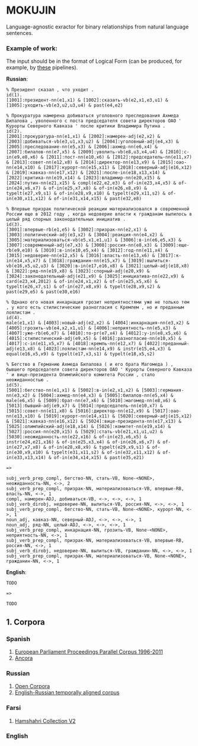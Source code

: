 # MOKUJIN

Language-agnostic exractor for binary relationships from natural language sentences.

### Example of work:

The input should be in the format of Logical Form (can be produced, for example, by [these](https://github.com/metaphor-adp/Metaphor-ADP/tree/master/pipelines) pipelines).

**Russian**:

```
% Президент сказал , что уходит .
id(1).
[1001]:президент-nn(e1,x1) & [1002]:сказать-vb(e2,x1,e3,u1) & [1005]:уходить-vb(e3,u2,u3,u4) & past(e4,e2)

% Прокуратура намерена добиваться уголовного преследования Ахмеда Билалова , уволенного с поста председателя совета директоров ОАО ' Курорты Северного Кавказа ' после критики Владимира Путина .
id(2).
[2001]:прокуратура-nn(e1,x1) & [2002]:намерен-adj(e2,x2) & [2003]:добиваться-vb(e3,u1,x3,u2) & [2004]:уголовный-adj(e4,x3) & [2005]:преследование-nn(e5,x3) & [2006]:ахмед-nn(e6,x4) & [2007]:билалов-nn(e7,x5) & [2009]:уволить-vb(e8,u3,x4,u4) & [2010]:с-in(e9,e8,x6) & [2011]:пост-nn(e10,x6) & [2012]:председатель-nn(e11,x7) & [2013]:совет-nn(e12,x8) & [2014]:директор-nn(e13,x9) & [2015]:оао-nn(e14,x10) & [2017]:курорт-nn(e15,x11) & [2018]:северный-adj(e16,x12) & [2019]:кавказ-nn(e17,x12) & [2021]:после-in(e18,x13,x14) & [2022]:критика-nn(e19,x14) & [2023]:владимир-nn(e20,x15) & [2024]:путин-nn(e21,x15) & compl(e22,e2,e3) & of-in(e23,x4,x5) & of-in(e24,x6,x7) & of-in(e25,x7,x8) & of-in(e26,x8,x9) & typelt(e27,x9,s1) & of-in(e28,x9,x10) & typelt(e29,x11,s2) & of-in(e30,x11,x12) & of-in(e31,x14,x15) & past(e32,e8)

% Впервые призрак политической реакции материализовался в современной России еще в 2012 году , когда недоверие власти к гражданам вылилось в целый ряд спорных законодательных инициатив .
id(3).
[3001]:впервые-rb(e1,e5) & [3002]:призрак-nn(e2,x1) & [3003]:политический-adj(e3,x2) & [3004]:реакция-nn(e4,x2) & [3005]:материализоваться-vb(e5,x1,e1,u1) & [3006]:в-in(e6,e5,x3) & [3007]:современный-adj(e7,x3) & [3008]:россия-nn(e8,x3) & [3009]:еще-rb(e9,e10) & [3010]:в-in(e10,e5,x4) & [3012]:год-nn(e11,x4) & [3015]:недоверие-nn(e12,x5) & [3016]:власть-nn(e13,x6) & [3017]:к-in(e14,x5,x7) & [3018]:гражданин-nn(e15,x7) & [3019]:вылиться-vb(e16,x5,u2,u3) & [3020]:в-in(e17,e16,x8) & [3021]:целый-adj(e18,x8) & [3022]:ряд-nn(e19,x8) & [3023]:спорный-adj(e20,x9) & [3024]:законодательный-adj(e21,x9) & [3025]:инициатива-nn(e22,x9) & card(e23,x4,2012) & of-in(e24,x1,x2) & of-in(e25,x5,x6) & typelt(e26,x7,s1) & of-in(e27,x8,x9) & typelt(e28,x9,s2) & past(e29,e5) & past(e30,e16)

% Однако его новая инкарнация грозит неприятностями уже не только тем , у кого есть стилистические разногласия с Кремлем , но и преданным лоялистам .
id(4).
male(e1,x1) & [4003]:новый-adj(e2,x2) & [4004]:инкарнация-nn(e3,x2) & [4005]:грозить-vb(e4,x2,x1,u1) & [4006]:неприятность-nn(e5,x3) & [4007]:уже-rb(e6,e7) & [4010]:то-pr(e7,x4) & [4012]:у-in(e8,x5,x6) & [4015]:стилистический-adj(e9,x5) & [4016]:разногласие-nn(e10,x5) & [4017]:с-in(e11,x5,x7) & [4018]:кремль-nn(e12,x7) & [4022]:преданный-adj(e13,x8) & [4023]:лоялистам-nn(e14,x9) & instr(e15,e4,x3) & equal(e16,x5,x9) & typelt(e17,x3,s1) & typelt(e18,x5,s2)

% Бегство в Германию Ахмеда Билалова ( и его брата Магомеда ) , бывшего председателя совета директоров ОАО ' Курорты Северного Кавказа ' и вице-президента Олимпийского комитета России , стало неожиданностью .
id(5).
[5001]:бегство-nn(e1,x1) & [5002]:в-in(e2,x1,x2) & [5003]:германия-nn(e3,x2) & [5004]:ахмед-nn(e4,x3) & [5005]:билалов-nn(e5,x4) & male(e6,x5) & [5009]:брат-nn(e7,x6) & [5010]:магомед-nn(e8,x6) & [5013]:бывший-adj(e9,x7) & [5014]:председатель-nn(e10,x7) & [5015]:совет-nn(e11,x8) & [5016]:директор-nn(e12,x9) & [5017]:оао-nn(e13,x10) & [5019]:курорт-nn(e14,x11) & [5020]:северный-adj(e15,x12) & [5021]:кавказ-nn(e16,x12) & [5024]:вице-президента-nn(e17,x13) & [5025]:олимпийский-adj(e18,x14) & [5026]:комитет-nn(e19,x14) & [5027]:россия-nn(e20,x15) & [5029]:стать-vb(e21,x1,u1,u2) & [5030]:неожиданность-nn(e22,x16) & of-in(e23,x6,x5) & instr(e24,e21,x16) & of-in(e25,x3,x4) & of-in(e26,x6,x7) & of-in(e27,x7,x8) & of-in(e28,x8,x9) & typelt(e29,x9,s1) & of-in(e30,x9,x10) & typelt(e31,x11,s2) & of-in(e32,x11,x12) & of-in(e33,x13,x14) & of-in(e34,x14,x15) & past(e35,e21)
```

`=>`

```
subj_verb_prep_compl, бегство-NN, стать-VB, None-<NONE>, неожиданность-NN, <->, 2
subj_verb_prep_compl, призрак-NN, материализоваться-VB, впервые-RB, власть-NN, <->, 1
compl, намерен-ADJ, добиваться-VB, <->, <->, <->, 1
subj_verb_dirobj, недоверие-NN, вылиться-VB, россия-NN, <->, <->, 1
subj_verb_prep_compl, бегство-NN, стать-VB, None-<NONE>, курорт-NN, <->, 1
noun_adj, кавказ-NN, северный-ADJ, <->, <->, <->, 1
noun_adj, ряд-NN, целый-ADJ, <->, <->, <->, 1
subj_verb_prep_compl, инкарнация-NN, грозить-VB, None-<NONE>, неприятность-NN, <->, 1
subj_verb_prep_compl, призрак-NN, материализоваться-VB, впервые-RB, россия-NN, <->, 1
subj_verb_dirobj, недоверие-NN, вылиться-VB, гражданин-NN, <->, <->, 1
subj_verb_prep_compl, призрак-NN, материализоваться-VB, None-<NONE>, гражданин-NN, <->, 1
```

**English**:

```
TODO
```
`=>`

```
TODO
```



## 1. Corpora

### Spanish

1. [European Parliament Proceedings Parallel Corpus 1996-2011](http://www.statmt.org/europarl/)
1. [Ancora](http://clic.ub.edu/corpus/en/ancora-descarregues)

### Russian

1. [Open Corpora](http://opencorpora.org/)
1. [English-Russian temporally aligned corpus](http://cogcomp.cs.illinois.edu/page/resources/data)

### Farsi

1. [Hamshahri Collection V2](http://ece.ut.ac.ir/dbrg/Hamshahri/download.html#version2)

### English
